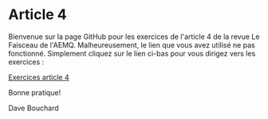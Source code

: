 # Article 4

Bienvenue sur la page GitHub pour les exercices de l'article 4 de la revue Le Faisceau de l'AEMQ. Malheureusement, le lien que vous avez utilisé ne pas fonctionné. Simplement cliquez sur le lien ci-bas pour vous dirigez vers les exercices : 

[Exercices article 4](https://github.com/TheGeekAppraiser/AEMQ-A4/wiki)

Bonne pratique!

Dave Bouchard
